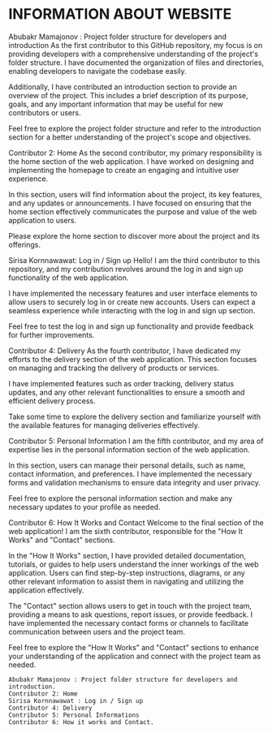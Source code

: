 # INFORMATION ABOUT WEBSITE

Abubakr Mamajonov : Project folder structure for developers and introduction
As the first contributor to this GitHub repository, my focus is on providing developers with a comprehensive understanding of the project's folder structure. I have documented the organization of files and directories, enabling developers to navigate the codebase easily.

Additionally, I have contributed an introduction section to provide an overview of the project. This includes a brief description of its purpose, goals, and any important information that may be useful for new contributors or users.

Feel free to explore the project folder structure and refer to the introduction section for a better understanding of the project's scope and objectives.

Contributor 2: Home
As the second contributor, my primary responsibility is the home section of the web application. I have worked on designing and implementing the homepage to create an engaging and intuitive user experience.

In this section, users will find information about the project, its key features, and any updates or announcements. I have focused on ensuring that the home section effectively communicates the purpose and value of the web application to users.

Please explore the home section to discover more about the project and its offerings.

Sirisa Kornnawawat: Log in / Sign up
Hello! I am the third contributor to this repository, and my contribution revolves around the log in and sign up functionality of the web application.

I have implemented the necessary features and user interface elements to allow users to securely log in or create new accounts. Users can expect a seamless experience while interacting with the log in and sign up section.

Feel free to test the log in and sign up functionality and provide feedback for further improvements.

Contributor 4: Delivery
As the fourth contributor, I have dedicated my efforts to the delivery section of the web application. This section focuses on managing and tracking the delivery of products or services.

I have implemented features such as order tracking, delivery status updates, and any other relevant functionalities to ensure a smooth and efficient delivery process.

Take some time to explore the delivery section and familiarize yourself with the available features for managing deliveries effectively.

Contributor 5: Personal Information
I am the fifth contributor, and my area of expertise lies in the personal information section of the web application.

In this section, users can manage their personal details, such as name, contact information, and preferences. I have implemented the necessary forms and validation mechanisms to ensure data integrity and user privacy.

Feel free to explore the personal information section and make any necessary updates to your profile as needed.

Contributor 6: How It Works and Contact
Welcome to the final section of the web application! I am the sixth contributor, responsible for the "How It Works" and "Contact" sections.

In the "How It Works" section, I have provided detailed documentation, tutorials, or guides to help users understand the inner workings of the web application. Users can find step-by-step instructions, diagrams, or any other relevant information to assist them in navigating and utilizing the application effectively.

The "Contact" section allows users to get in touch with the project team, providing a means to ask questions, report issues, or provide feedback. I have implemented the necessary contact forms or channels to facilitate communication between users and the project team.

Feel free to explore the "How It Works" and "Contact" sections to enhance your understanding of the application and connect with the project team as needed.



```
Abubakr Mamajonov : Project folder structure for developers and introduction.
Contributor 2: Home
Sirisa Kornnawawat : Log in / Sign up
Contributor 4: Delivery
Contributor 5: Personal Informations
Contributor 6: How it works and Contact.
```